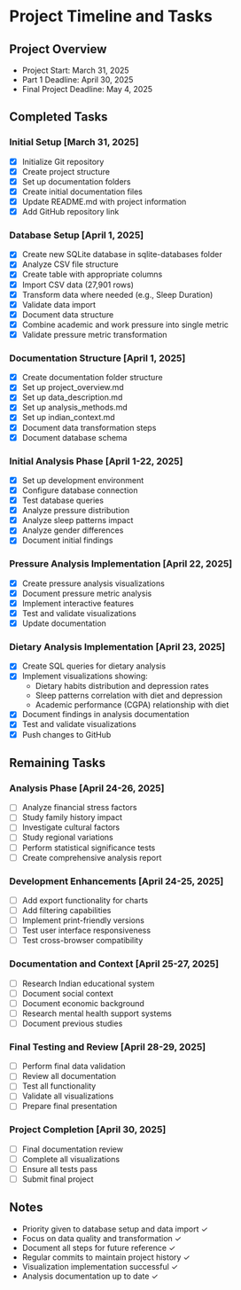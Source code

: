 # Project Timeline and Tasks

## Project Overview
- Project Start: March 31, 2025
- Part 1 Deadline: April 30, 2025
- Final Project Deadline: May 4, 2025

## Completed Tasks

### Initial Setup [March 31, 2025]
- [x] Initialize Git repository
- [x] Create project structure
- [x] Set up documentation folders
- [x] Create initial documentation files
- [x] Update README.md with project information
- [x] Add GitHub repository link

### Database Setup [April 1, 2025]
- [x] Create new SQLite database in sqlite-databases folder
- [x] Analyze CSV file structure
- [x] Create table with appropriate columns
- [x] Import CSV data (27,901 rows)
- [x] Transform data where needed (e.g., Sleep Duration)
- [x] Validate data import
- [x] Document data structure
- [x] Combine academic and work pressure into single metric
- [x] Validate pressure metric transformation

### Documentation Structure [April 1, 2025]
- [x] Create documentation folder structure
- [x] Set up project_overview.md
- [x] Set up data_description.md
- [x] Set up analysis_methods.md
- [x] Set up indian_context.md
- [x] Document data transformation steps
- [x] Document database schema

### Initial Analysis Phase [April 1-22, 2025]
- [x] Set up development environment
- [x] Configure database connection
- [x] Test database queries
- [x] Analyze pressure distribution
- [x] Analyze sleep patterns impact
- [x] Analyze gender differences
- [x] Document initial findings

### Pressure Analysis Implementation [April 22, 2025]
- [x] Create pressure analysis visualizations
- [x] Document pressure metric analysis
- [x] Implement interactive features
- [x] Test and validate visualizations
- [x] Update documentation

### Dietary Analysis Implementation [April 23, 2025]
- [x] Create SQL queries for dietary analysis
- [x] Implement visualizations showing:
  - Dietary habits distribution and depression rates
  - Sleep patterns correlation with diet and depression
  - Academic performance (CGPA) relationship with diet
- [x] Document findings in analysis documentation
- [x] Test and validate visualizations
- [x] Push changes to GitHub

## Remaining Tasks

### Analysis Phase [April 24-26, 2025]
- [ ] Analyze financial stress factors
- [ ] Study family history impact
- [ ] Investigate cultural factors
- [ ] Study regional variations
- [ ] Perform statistical significance tests
- [ ] Create comprehensive analysis report

### Development Enhancements [April 24-25, 2025]
- [ ] Add export functionality for charts
- [ ] Add filtering capabilities
- [ ] Implement print-friendly versions
- [ ] Test user interface responsiveness
- [ ] Test cross-browser compatibility

### Documentation and Context [April 25-27, 2025]
- [ ] Research Indian educational system
- [ ] Document social context
- [ ] Document economic background
- [ ] Research mental health support systems
- [ ] Document previous studies

### Final Testing and Review [April 28-29, 2025]
- [ ] Perform final data validation
- [ ] Review all documentation
- [ ] Test all functionality
- [ ] Validate all visualizations
- [ ] Prepare final presentation

### Project Completion [April 30, 2025]
- [ ] Final documentation review
- [ ] Complete all visualizations
- [ ] Ensure all tests pass
- [ ] Submit final project

## Notes
- Priority given to database setup and data import ✓
- Focus on data quality and transformation ✓
- Document all steps for future reference ✓
- Regular commits to maintain project history ✓
- Visualization implementation successful ✓
- Analysis documentation up to date ✓ 